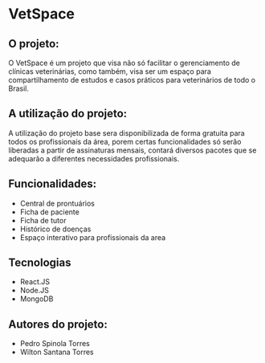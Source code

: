 # VetSpace

## O projeto:
O VetSpace é um projeto que visa não só facilitar o gerenciamento de clínicas veterinárias, como também, visa ser um espaço para compartilhamento de estudos e casos práticos para veterinários de todo o Brasil.

## A utilização do projeto:
A utilização do projeto base sera disponibilizada de forma gratuita para todos os profissionais da área, porem certas funcionalidades só serão liberadas a partir de assinaturas mensais, contará diversos pacotes que se adequarão a diferentes necessidades profissionais.

## Funcionalidades:
* Central de prontuários
* Ficha de paciente
* Ficha de tutor
* Histórico de doenças
* Espaço interativo para profissionais da area

## Tecnologias
* React.JS
* Node.JS
* MongoDB

## Autores do projeto:
* Pedro Spinola Torres
* Wilton Santana Torres
